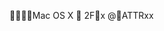  
    Mac OS X                 2   F      x            @                        ATTR       x   x                    

